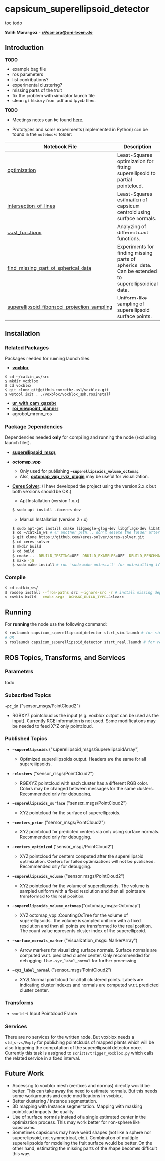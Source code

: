 # capsicum_superellipsoid_detector

toc todo

**Salih Marangoz - s6samara@uni-bonn.de**

## Introduction

**TODO**

- example bag file
- ros parameters
- list contributions?
- experimental clustering?
- missing parts of the fruit
- fix the problem with simulator launch file
- clean git history from pdf and ipynb files.

**TODO**

- Meetings notes can be found [here](MEETING_NOTES.md).

- Prototypes and some experiments (implemented in Python) can be found in the `notebooks` folder:

| Notebook File                                                | Description                                                  |
| ------------------------------------------------------------ | ------------------------------------------------------------ |
| [optimization](notebooks/optimization.ipynb)                 | Least-Squares optimization for fitting superellipsoid to partial pointcloud. |
| [intersection_of_lines](notebooks/intersection_of_lines.ipynb) | Least-Squares estimation of capsicum centroid using surface normals. |
| [cost_functions](notebooks/cost_functions.ipynb)             | Analyzing of different cost functions.                       |
| [find_missing_part_of_spherical_data](notebooks/find_missing_part_of_spherical_data.ipynb) | Experiments for finding missing parts of spherical data. Can be extended to superellipsoidical data. |
| [superellipsoid_fibonacci_projection_sampling](notebooks/superellipsoid_fibonacci_projection_sampling.ipynb) | Uniform-like sampling of superellipsoid surface points.      |



## Installation

### Related Packages

Packages needed for running launch files.

- **[voxblox](https://voxblox.readthedocs.io/en/latest/pages/Installation.html)**

```
$ cd ~/catkin_ws/src
$ mkdir voxblox
$ cd voxblox
$ git clone git@github.com:ethz-asl/voxblox.git
$ wstool init . ./voxblox/voxblox_ssh.rosinstall
```

- [**ur_with_cam_gazebo**](https://github.com/Eruvae/ur_with_cam_gazebo)
- [**roi_viewpoint_planner**](https://github.com/Eruvae/roi_viewpoint_planner)
- agrobot_mrcnn_ros

### Package Dependencies

Dependencies needed **only** for compiling and running the node (excluding launch files).

- **[superellipsoid_msgs](https://github.com/salihmarangoz/superellipsoid_msgs)**
- **[octomap_vpp](https://github.com/Eruvae/octomap_vpp)**
  - Only used for publishing **`~superellipsoids_volume_octomap`**. 
  - Also, **[octomap_vpp_rviz_plugin](https://github.com/Eruvae/octomap_vpp_rviz_plugin)** may be useful for visualization.


- **[Ceres Solver](http://ceres-solver.org/installation.html):** (I have developed the project using the version 2.x.x but both versions should be OK.)

  - Apt Installation (version 1.x.x)

  ```bash
  $ sudo apt install libceres-dev
  ```

  - Manual Installation (version 2.x.x)

  ```bash
  $ sudo apt-get install cmake libgoogle-glog-dev libgflags-dev libatlas-base-dev libeigen3-dev libsuitesparse-dev
  $ cd ~/catkin_ws # or another path... don't delete the folder afterwards to be able to uninstall it
  $ git clone https://github.com/ceres-solver/ceres-solver.git
  $ cd ceres-solver
  $ mkdir build
  $ cd build
  $ cmake .. -DBUILD_TESTING=OFF -DBUILD_EXAMPLES=OFF -DBUILD_BENCHMARKS=OFF -DBUILD_SHARED_LIBS=ON
  $ make -j8
  $ sudo make install # run "sudo make uninstall" for uninstalling if needed
  ```

### Compile

```bash
$ cd catkin_ws/
$ rosdep install --from-paths src --ignore-src -r # install missing dependencis
$ catkin build --cmake-args -DCMAKE_BUILD_TYPE=Release
```

## Running

For **running** the node use the following command:

```bash
$ roslaunch capsicum_superellipsoid_detector start_sim.launch # for simulation
# OR
$ roslaunch capsicum_superellipsoid_detector start_real.launch # for real world
```

## ROS Topics, Transforms, and Services

### Parameters

todo

### Subscribed Topics

**`~pc_in`** ("sensor_msgs/PointCloud2")

- RGBXYZ pointcloud as the input (e.g. voxblox output can be used as the input). Currently RGB information is not used. Some modifications may be needed to feed XYZ only pointcloud.

### Published Topics

- **`~superellipsoids`** ("superellipsoid_msgs/SuperellipsoidArray")
  - Optimized superellipsoids output. Headers are the same for all superellipsoids.

- **`~clusters`** ("sensor_msgs/PointCloud2")
  - RGBXYZ pointcloud with each cluster has a different RGB color. Colors may be changed between messages for the same clusters. Recommended only for debugging.
- **`~superellipsoids_surface`** ("sensor_msgs/PointCloud2")
  - XYZ pointcloud for the surface of superellipsoids.
- **`~centers_prior`** ("sensor_msgs/PointCloud2")
  - XYZ pointcloud for predicted centers via only using surface normals. Recommended only for debugging.
- **`~centers_optimized`** ("sensor_msgs/PointCloud2")
  - XYZ pointcloud for centers computed after the superellipsoid optimization. Centers for failed optimizations will not be published. Recommended only for debugging.
- **`~superellipsoids_volume`** ("sensor_msgs/PointCloud2")
  - XYZ pointcloud for the volume of superellipsoids. The volume is sampled uniform with a fixed resolution and then all points are transformed to the real position. 
- **`~superellipsoids_volume_octomap`** ("octomap_msgs::Octomap")
  - XYZ octomap_vpp::CountingOcTree for the volume of superellipsoids. The volume is sampled uniform with a fixed resolution and then all points are transformed to the real position. The count value represents cluster index of the superellipsoid.

- **`~surface_normals_marker`** ("visualization_msgs::MarkerArray")
  - Arrow markers for visualizing surface normals. Surface normals are computed w.r.t. predicted cluster center. Only recommended for debugging. Use `~xyz_label_normal` for further processing.
- **`~xyz_label_normal`** ("sensor_msgs/PointCloud2")
  - XYZLNormal pointcloud for all all clustered points. Labels are indicating cluster indexes and normals are computed w.r.t. predicted cluster center. 

### Transforms

- `world` -> Input Pointcloud Frame

### Services

There are no services for the written node. But voxblox needs a `std_srvs/Empty` for publishing pointclouds of mapped plants which will be also triggering the computation of the superellipsoid detector node. Currently this task is assigned to `scripts/trigger_voxblox.py` which calls the related service in a fixed interval.



## Future Work

- Accessing to voxblox mesh (vertices and normas) directly would be better. This can take away the need to estimate normals. But this needs some workarounds and code modifications in voxblox.
- Better clustering / instance segmentation.
- 3D mapping with Instance segmentation. Mapping with masking pointcloud impacts the quality.
- Use of surface normals instead of a single estimated center in the optimization process. This may work better for non-sphere like capsicums.
- Sometimes capsicums may have weird shapes (not like a sphere nor superellipsoid, not symmetrical, etc.). Combination of multiple superellipsoids for modeling the fruit surface would be better. On the other hand, estimating the missing parts of the shape becomes difficult this way.
